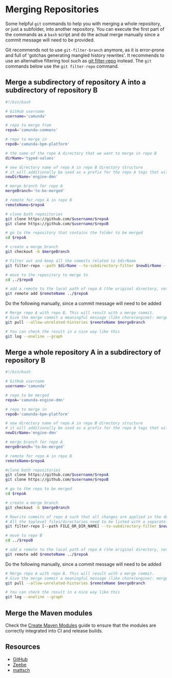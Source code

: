 # Merging Repositories

Some helpful `git` commands to help you with merging a whole repository, or just a subfolder, into 
another repository. You can execute the first part of the commands as a `bash` script and do the 
actual merge manually since a commit message will need to be provided.

Git recommends not to use `git-filter-branch` anymore, as it is error-prone and full of 'gotchas
generating mangled history rewrites'. It recommends to use an alternative filtering tool such as
[git filter-repo](https://github.com/newren/git-filter-repo/) instead. The `git` commands below use
the `git filter-repo` command.

## Merge a subdirectory of repository A into a subdirectory of repository B

```bash
#!/bin/bash

# GitHub username
username='camunda'

# repo to merge from
repoA='camunda-commons'

# repo to merge in
repoB='camunda-bpm-platform'

# the name of the repo A directory that we want to merge in repo B 
dirName='typed-values'

# new directory name of repo A in repo B directory structure
# it will additionally be used as a prefix for the repo A tags that will get merged
newDirName='engine-dmn'

# merge branch for repo A
mergeBranch='to-be-merged'

# remote for repo A in repo B
remoteName=$repoA

# clone both repositories
git clone https://github.com/$username/$repoA
git clone https://github.com/$username/$repoB

# go to the repository that contains the folder to be merged
cd $repoA

# create a merge branch
git checkout -b $mergeBranch

# Filter out and keep all the commits related to $dirName 
git filter-repo --path $dirName --to-subdirectory-filter $newDirName --tag-rename '':'$newDirName-'

# move to the repository to merge to
cd ../$repoB

# add a remote to the local path of repo A (the original directory, not the sub-folder)
git remote add $remoteName ../$repoA
```

Do the following manually, since a commit message will need to be added
```bash
# Merge repo A with repo B. This will result with a merge commit. 
# Give the merge commit a meaningful message (like chore(engine): merge dmn-engine repo into platform)
git pull --allow-unrelated-histories $remoteName $mergeBranch

# You can check the result in a nice way like this
git log --oneline --graph
```

## Merge a whole repository A in a subdirectory of repository B

```bash
#!/bin/bash

# GitHub username
username='camunda'

# repo to be merged
repoA='camunda-engine-dmn'

# repo to merge in
repoB='camunda-bpm-platform'

# new directory name of repo A in repo B directory structure
# it will additionally be used as a prefix for the repo A tags that will get merged
newDirName='engine-dmn'

# merge branch for repo A
mergeBranch='to-be-merged'

# remote for repo A in repo B
remoteName=$repoA

#clone both repositories
git clone https://github.com/$username/$repoA
git clone https://github.com/$username/$repoB

# go to the repo to be merged
cd $repoA

# create a merge branch
git checkout -b $mergeBranch

# Rewrite commits of repo A such that all changes are applied in the desired subfolder.
# All the toplevel files/directories need to be listed with a separate --path argument
git filter-repo [--path FILE_OR_DIR_NAME] --to-subdirectory-filter $newDirName --tag-rename '':'$newDirName-'

# move to repo B
cd ../$repoB

# add a remote to the local path of repo A (the original directory, not the sub-folder)
git remote add $remoteName ../$repoA
```

Do the following manually, since a commit message will need to be added
```bash
# Merge repo A with repo B. This will result with a merge commit. 
# Give the merge commit a meaningful message (like chore(engine): merge dmn-engine repo into platform)
git pull --allow-unrelated-histories $remoteName $mergeBranch

# You can check the result in a nice way like this
git log --oneline --graph
```

## Merge the Maven modules

Check the [Create Maven Modules](./create-maven-modules.md) guide to ensure that the modules are correctly integrated into CI and release builds.

## Resources

- [GitHub](https://help.github.com/en/articles/splitting-a-subfolder-out-into-a-new-repository)
- [Zeebe](https://github.com/zeebe-io/zeebe/wiki/Merge-repositories)
- [mattsch](https://mattsch.com/2015/06/19/move-directory-from-one-repository-to-another-preserving-history/)
